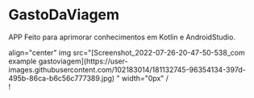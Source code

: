 # GastoDaViagem
APP Feito para aprimorar conhecimentos em Kotlin e AndroidStudio.
<div> align="center"
img src="[Screenshot_2022-07-26-20-47-50-538_com example gastoviagem](https://user-images.githubusercontent.com/102183014/181132745-96354134-397d-495b-86ca-b6c56c777389.jpg)
" width="0px" /
</div>!
